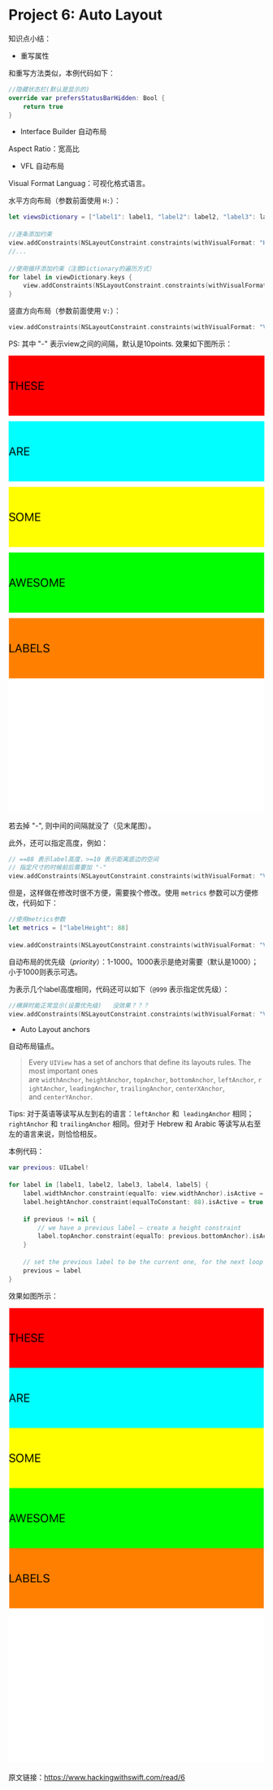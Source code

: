 # Project 6: Auto Layout

知识点小结：



- 重写属性

和重写方法类似，本例代码如下：

```swift
//隐藏状态栏(默认是显示的)
override var prefersStatusBarHidden: Bool {
    return true
}
```



- Interface Builder 自动布局


Aspect Ratio：宽高比




- VFL 自动布局

Visual Format Languag：可视化格式语言。



水平方向布局（参数前面使用 `H:`）：

```swift
let viewsDictionary = ["label1": label1, "label2": label2, "label3": label3, "label4": label4, "label5": label5]

//逐条添加约束
view.addConstraints(NSLayoutConstraint.constraints(withVisualFormat: "H:|[label1]|", options: [], metrics: nil, views: viewsDictionary))
//...

//使用循环添加约束（注意Dictionary的遍历方式）
for label in viewDictionary.keys {
	view.addConstraints(NSLayoutConstraint.constraints(withVisualFormat: "H:|[\(label)]|", options: [], metrics: nil, views: viewDictionary)) //注意方法别搞混了
}
```

竖直方向布局（参数前面使用 `V:`）：

```swift
view.addConstraints(NSLayoutConstraint.constraints(withVisualFormat: "V:[label1]-[label2]-[label3]-[label4]-[label5]", options: [], metrics: nil, views: viewDictionary))
```

PS: 其中 "-" 表示view之间的间隔，默认是10points. 效果如下图所示：

![1](https://github.com/Ranch2014/HackingWithSwift/blob/master/06-Auto%20Layout/mgs/1.png)

若去掉 "-", 则中间的间隔就没了（见末尾图）。



此外，还可以指定高度，例如：

```swift
// ==88 表示label高度，>=10 表示距离底边的空间
// 指定尺寸的时候前后需要加 "-"
view.addConstraints(NSLayoutConstraint.constraints(withVisualFormat: "V:|[label1(==88)]-[label2(==88)]-[label3(==88)]-[label4(==88)]-[label5(==88)]-(>=10)-|", options: [], metrics: nil, views: viewDictionary))
```



但是，这样做在修改时很不方便，需要挨个修改。使用 `metrics` 参数可以方便修改，代码如下：

```swift
//使用metrics参数
let metrics = ["labelHeight": 88]

view.addConstraints(NSLayoutConstraint.constraints(withVisualFormat: "V:|[label1(labelHeight)]-[label2(labelHeight)]-[label3(labelHeight)]-[label4(labelHeight)]-[label5(labelHeight)]->=10-|", options: [], metrics: metrics, views: viewDictionary))
```



自动布局的优先级（*priority*）：1-1000。1000表示是绝对需要（默认是1000）；小于1000则表示可选。

为表示几个label高度相同，代码还可以如下（`@999` 表示指定优先级）：

```swift
//横屏时能正常显示(设置优先级)	没效果？？？
view.addConstraints(NSLayoutConstraint.constraints(withVisualFormat: "V:|[label1(labelHeight@999)]-[label2(label1)]-[label3(label1)]-[label4(label1)]-[label5(label1)]->=10-|", options: [], metrics: metrics, views: viewDictionary))
```



- Auto Layout anchors

自动布局锚点。

> Every `UIView` has a set of anchors that define its layouts rules. The most important ones are `widthAnchor`, `heightAnchor`, `topAnchor`, `bottomAnchor`, `leftAnchor`, `rightAnchor`, `leadingAnchor`, `trailingAnchor`, `centerXAnchor`, and `centerYAnchor`.



Tips: 对于英语等读写从左到右的语言：`leftAnchor` 和  `leadingAnchor` 相同；`rightAnchor` 和 `trailingAnchor` 相同。但对于 Hebrew 和 Arabic 等读写从右至左的语言来说，则恰恰相反。



本例代码：

```swift
var previous: UILabel!

for label in [label1, label2, label3, label4, label5] {
    label.widthAnchor.constraint(equalTo: view.widthAnchor).isActive = true
    label.heightAnchor.constraint(equalToConstant: 88).isActive = true

    if previous != nil {
        // we have a previous label – create a height constraint
        label.topAnchor.constraint(equalTo: previous.bottomAnchor).isActive = true
    }

    // set the previous label to be the current one, for the next loop iteration
    previous = label
}
```

效果如图所示：

![2](https://github.com/Ranch2014/HackingWithSwift/blob/master/06-Auto%20Layout/mgs/2.png)



原文链接：https://www.hackingwithswift.com/read/6